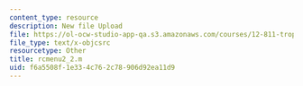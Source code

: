 ```yaml
---
content_type: resource
description: New file Upload
file: https://ol-ocw-studio-app-qa.s3.amazonaws.com/courses/12-811-tropical-meteorology-spring-2011/f6a5508f1e334c762c78906d92ea11d9_rcmenu2_2.m
file_type: text/x-objcsrc
resourcetype: Other
title: rcmenu2_2.m
uid: f6a5508f-1e33-4c76-2c78-906d92ea11d9
---
```

